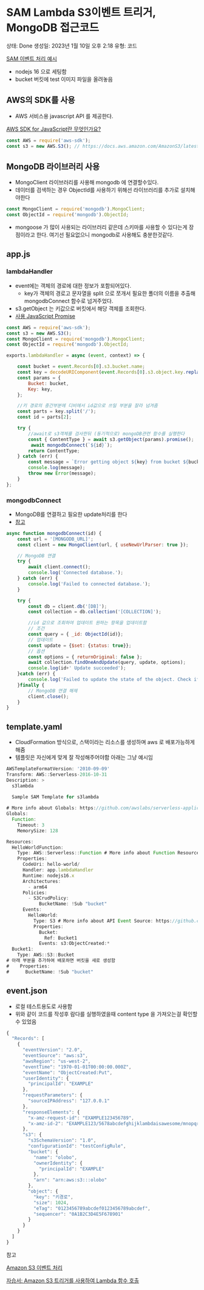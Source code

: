# SAM Lambda S3이벤트 트리거, MongoDB 접근코드

상태: Done
생성일: 2023년 1월 10일 오후 2:18
유형: 코드

[SAM 이벤트 처리 예시](https://github.com/amazon-archives/serverless-app-examples)

- nodejs 16 으로 세팅함
- bucket 버킷에 test 이미지 파일을 올려놓음

## AWS의 SDK를 사용

- AWS 서비스용 javascript API 를 제공한다.

[AWS SDK for JavaScript란 무엇인가요?](https://docs.aws.amazon.com/ko_kr/sdk-for-javascript/v2/developer-guide/welcome.html)

```jsx
const AWS = require('aws-sdk');
const s3 = new AWS.S3(); // https://docs.aws.amazon.com/AmazonS3/latest/API/API_Operations_Amazon_Simple_Storage_Service.html
```

## MongoDB 라이브러리 사용

- MongoClient 라이브러리를 사용해 mongodb 에 연결할수있다.
- 데이터를 검색하는 경우 ObjectId를 사용하기 위해선 라이브러리를 추가로 설치해야한다

```jsx
const MongoClient = require('mongodb').MongoClient;
const ObjectId = require('mongodb').ObjectId;
```

- mongoose 가 많이 사용되는 라이브러리 같은데 스키마를 사용할 수 있다는게 장점이라고 한다. 여기선 필요없으니 mongodb로 사용해도 충분한것같다.


## app.js

### lambdaHandler
- event에는 객체의 경로에 대한 정보가 포함되어있다.
    - key가 객체의 경로고 문자열을 split 으로 쪼개서 필요한 폴더의 이름을 추출해 mongodbConnect 함수로 넘겨주었다.
- s3.getObject 는 키값으로 버킷에서 해당 객체를 조회한다.
- [사용 JavaScript Promise](https://docs.aws.amazon.com/ko_kr/sdk-for-javascript/v2/developer-guide/using-promises.html)
```jsx
const AWS = require('aws-sdk');
const s3 = new AWS.S3();
const MongoClient = require('mongodb').MongoClient;
const ObjectId = require('mongodb').ObjectId;

exports.lambdaHandler = async (event, context) => {

    const bucket = event.Records[0].s3.bucket.name;
    const key = decodeURIComponent(event.Records[0].s3.object.key.replace(/\+/g, ' ')); //key path 경로
    const params = {
        Bucket: bucket,
        Key: key,
    };

    //키 경로의 중간부분에 디비에서 id값으로 쓰일 부분을 잘라 넘겨줌
    const parts = key.split('/');
    const id = parts[2];

    try {
        //await로 s3객체를 검사한뒤 (동기적으로) mongoDB관련 함수를 실행한다
        const { ContentType } = await s3.getObject(params).promise();
         await mongodbConnect(`${id}`);
        return ContentType;
    } catch (err) {
        const message = `Error getting object ${key} from bucket ${bucket}. Make sure they exist and your bucket is in the same region as this function.`;
        console.log(message);
        throw new Error(message);
    }
};
```

### mongodbConnect
- MongoDB를 연결하고 필요한 update처리를 한다
- [참고](https://www.mongodb.com/docs/atlas/manage-connections-aws-lambda/)

```jsx
async function mongodbConnect(id) {
    const url = '[MONGODB_URL]';
    const client = new MongoClient(url, { useNewUrlParser: true });

    // MongoDB 연결
    try {
        await client.connect();
        console.log('Connected database.');
    } catch (err) {
        console.log('Failed to connected database.');
    }

    try {
        const db = client.db('[DB]');
        const collection = db.collection('[COLLECTION]');

        //id 값으로 조회하여 업데이트 원하는 항목을 업데이트함
        // 조건
        const query = { _id: ObjectId(id)};
        // 업데이트
        const update = {$set: {status: true}};
        // 옵션
        const options = { returnOriginal: false };
        await collection.findOneAndUpdate(query, update, options);
        console.log(id+' Update succeeded');
    }catch (err) {
        console.log('Failed to update the state of the object. Check if the ObjectId exists in the database.');
    }finally {
        // MongoDB 연결 해제
        client.close();
    }
}
```

## template.yaml

- CloudFormation 방식으로, 스택이라는 리소스를 생성하며 aws 로 배포가능하게 해줌
- 템플릿은 자신에게 맞게 잘 작성해주어야함 아래는 그냥 예시임
```jsx
AWSTemplateFormatVersion: '2010-09-09'
Transform: AWS::Serverless-2016-10-31
Description: >
  s3lambda

  Sample SAM Template for s3lambda
  
# More info about Globals: https://github.com/awslabs/serverless-application-model/blob/master/docs/globals.rst
Globals:
  Function:
    Timeout: 3
    MemorySize: 128

Resources:
  HelloWorldFunction:
    Type: AWS::Serverless::Function # More info about Function Resource: https://github.com/awslabs/serverless-application-model/blob/master/versions/2016-10-31.md#awsserverlessfunction
    Properties:
      CodeUri: hello-world/
      Handler: app.lambdaHandler
      Runtime: nodejs16.x
      Architectures:
        - arm64
      Policies:
        - S3CrudPolicy:
            BucketName: !Sub "bucket"
      Events:
        HelloWorld:
          Type: S3 # More info about API Event Source: https://github.com/awslabs/serverless-application-model/blob/master/versions/2016-10-31.md#api
          Properties:
            Bucket:
              Ref: Bucket1
            Events: s3:ObjectCreated:*
  Bucket1:
    Type: AWS::S3::Bucket
# 아래 부분을 추가하여 배포하면 버킷을 새로 생성함
#    Properties: 
#      BucketName: !Sub "bucket"
```

## event.json
- 로컬 테스트용도로 사용함
- 위와 같이 코드를 작성후 람다를 실행하였을때 content type 을 가져오는걸 확인할 수 있었음

```jsx
{
  "Records": [
    {
      "eventVersion": "2.0",
      "eventSource": "aws:s3",
      "awsRegion": "us-west-2",
      "eventTime": "1970-01-01T00:00:00.000Z",
      "eventName": "ObjectCreated:Put",
      "userIdentity": {
        "principalId": "EXAMPLE"
      },
      "requestParameters": {
        "sourceIPAddress": "127.0.0.1"
      },
      "responseElements": {
        "x-amz-request-id": "EXAMPLE123456789",
        "x-amz-id-2": "EXAMPLE123/5678abcdefghijklambdaisawesome/mnopqrstuvwxyzABCDEFGH"
      },
      "s3": {
        "s3SchemaVersion": "1.0",
        "configurationId": "testConfigRule",
        "bucket": {
          "name": "olobo",
          "ownerIdentity": {
            "principalId": "EXAMPLE"
          },
          "arn": "arn:aws:s3:::olobo"
        },
        "object": {
          "key": "키경로",
          "size": 1024,
          "eTag": "0123456789abcdef0123456789abcdef",
          "sequencer": "0A1B2C3D4E5F678901"
        }
      }
    }
  ]
}
```


참고

[Amazon S3 이벤트 처리](https://docs.aws.amazon.com/ko_kr/serverless-application-model/latest/developerguide/serverless-example-s3.html)

[자습서: Amazon S3 트리거를 사용하여 Lambda 함수 호출](https://docs.aws.amazon.com/ko_kr/lambda/latest/dg/with-s3-example.html)